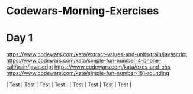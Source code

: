 # Codewars-Morning-Exercises

# Day 1

https://www.codewars.com/kata/extract-values-and-units/train/javascript
https://www.codewars.com/kata/simple-fun-number-4-phone-call/train/javascript
https://www.codewars.com/kata/exes-and-ohs
https://www.codewars.com/kata/simple-fun-number-181-rounding

| Test | Test | Test | Test |
| Test | Test | Test | Test |
